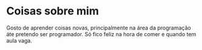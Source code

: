 # Coisas sobre mim
Gosto de aprender coisas novas, principalmente na área da programação áte pretendo ser programador.
Só fico feliz na hora de comer e quando tem aula vaga.
